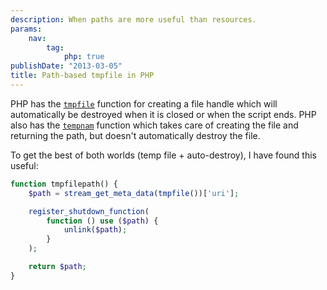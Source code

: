 ```yaml
---
description: When paths are more useful than resources.
params:
    nav:
        tag:
            php: true
publishDate: "2013-03-05"
title: Path-based tmpfile in PHP
---
```


PHP has the [`tmpfile`][1] function for creating a file handle which will automatically be destroyed when it is closed
or when the script ends. PHP also has the [`tempnam`][2] function which takes care of creating the file and returning
the path, but doesn't automatically destroy the file.

To get the best of both worlds (temp file + auto-destroy), I have found this useful:

```php
function tmpfilepath() {
    $path = stream_get_meta_data(tmpfile())['uri'];

    register_shutdown_function(
        function () use ($path) {
            unlink($path);
        }
    );

    return $path;
}
```


 [1]: http://php.net/manual/en/function.tmpfile.php
 [2]: http://php.net/manual/en/function.tempnam.php

